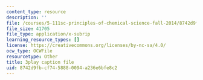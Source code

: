 ```yaml
---
content_type: resource
description: ''
file: /courses/5-111sc-principles-of-chemical-science-fall-2014/8742d9fbcf7458880094a236e6bfe8c2_OjhZYx1FbhI.srt
file_size: 41705
file_type: application/x-subrip
learning_resource_types: []
license: https://creativecommons.org/licenses/by-nc-sa/4.0/
ocw_type: OCWFile
resourcetype: Other
title: 3play caption file
uid: 8742d9fb-cf74-5888-0094-a236e6bfe8c2
---
```

